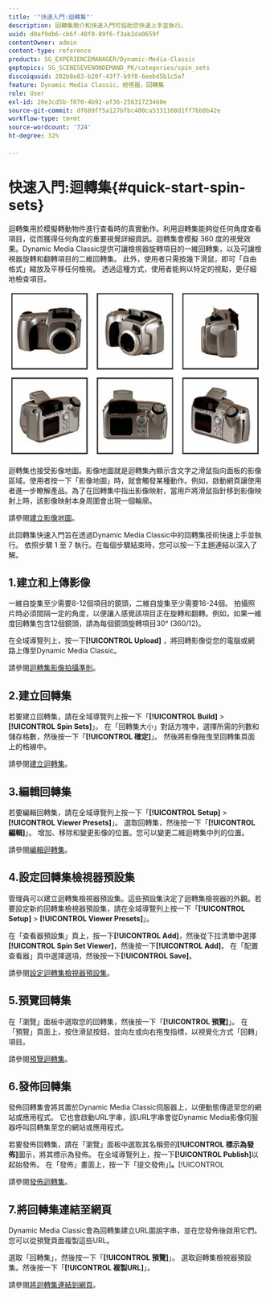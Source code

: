 ```yaml
---
title: '"快速入門:迴轉集"'
description: 回轉集簡介和快速入門可協助您快速上手並執行。
uuid: d0af9db6-cb6f-48f0-89f6-f3ab2da0659f
contentOwner: admin
content-type: reference
products: SG_EXPERIENCEMANAGER/Dynamic-Media-Classic
geptopics: SG_SCENESEVENONDEMAND_PK/categories/spin_sets
discoiquuid: 282b8e83-b20f-43f7-b9f8-6eebd5b1c5a7
feature: Dynamic Media Classic，檢視器，回轉集
role: User
exl-id: 26e3cd5b-f070-4b92-af36-25631723460e
source-git-commit: df689ff5a127bfbc400ca5331168d1ff7bb0b42e
workflow-type: tm+mt
source-wordcount: '724'
ht-degree: 32%

---
```


# 快速入門:迴轉集{#quick-start-spin-sets}

迴轉集用於模擬轉動物件進行查看時的真實動作。利用迴轉集能夠從任何角度查看項目，從而獲得任何角度的重要視覺詳細資訊。迴轉集會模擬 360 度的視覺效果。Dynamic Media Classic提供可讓檢視器旋轉項目的一維回轉集，以及可讓檢視器旋轉和翻轉項目的二維回轉集。 此外，使用者只需按幾下滑鼠，即可「自由格式」縮放及平移任何檢視。 透過這種方式，使用者能夠以特定的視點，更仔細地檢查項目。

![迴轉集的影像。](/help/assets/spin_set.png)

迴轉集也接受影像地圖。影像地圖就是迴轉集內顯示含文字之滑鼠指向面板的影像區域。使用者按一下「影像地圖」時，就會觸發某種動作。例如，啟動網頁讓使用者進一步瞭解產品。為了在回轉集中指出影像映射，當用戶將滑鼠指針移到影像映射上時，該影像映射本身周圍會出現一個輪廓。

請參閱[建立影像地圖](creating-image-maps.md)。

此回轉集快速入門旨在透過Dynamic Media Classic中的回轉集技術快速上手並執行。 依照步驟 1 至 7 執行。在每個步驟結束時，您可以按一下主題連結以深入了解。

## 1.建立和上傳影像

一維自旋集至少需要8-12個項目的鏡頭，二維自旋集至少需要16-24個。 拍攝照片時必須間隔一定的角度，以便讓人感覺該項目正在旋轉和翻轉。例如，如果一維度回轉集包含12個鏡頭，請為每個鏡頭旋轉項目30° (360/12)。

在全域導覽列上，按一下&#x200B;**[!UICONTROL Upload]** ，將回轉影像從您的電腦或網路上傳至Dynamic Media Classic。

請參閱[迴轉集影像拍攝準則](creating-spin-set.md#guidelines-for-shooting-spin-set-images)。

## 2.建立回轉集

若要建立回轉集，請在全域導覽列上按一下「**[!UICONTROL Build]** > **[!UICONTROL Spin Sets]**」。 在「回轉集大小」對話方塊中，選擇所需的列數和儲存格數，然後按一下「**[!UICONTROL 確定]**」。 然後將影像拖曳至回轉集頁面上的格線中。

請參閱[建立迴轉集](creating-spin-set.md#creating-a-spin-set)。

<!-- 

Comment Type: remark
Last Modified By: unknown unknown 
Last Modified Date: 

<p>See <a href="#UnresolvedLink-sc7_spinsets_sp.xml#WS98ca2e6790647c06-245331fc135ab744793-8000">Including Image Maps in Spin Sets</a> to add clickable, hotspot regions, known as Image Maps, to images in a Spin Set. </p>

 -->

<!-- 

Comment Type: remark
Last Modified By: unknown unknown 
Last Modified Date: 

<p>See also <a href="#UnresolvedLink-sc7_spinsets_sp.xml#WS98ca2e6790647c06229f600f135ab7cc461-8000">Managing InfoPanel content</a>.</p>

 -->

## 3.編輯回轉集

若要編輯回轉集，請在全域導覽列上按一下「**[!UICONTROL Setup]** > **[!UICONTROL Viewer Presets]**」。 選取回轉集，然後按一下「**[!UICONTROL 編輯]**」。 增加、移除和變更影像的位置。您可以變更二維迴轉集中列的位置。

請參閱[編輯迴轉集](creating-spin-set.md#editing-a-spin-set)。

## 4.設定回轉集檢視器預設集

管理員可以建立迴轉集檢視器預設集。這些預設集決定了迴轉集檢視器的外觀。若要設定新的回轉集檢視器預設集，請在全域導覽列上按一下「**[!UICONTROL Setup]** > **[!UICONTROL Viewer Presets]**」。

在「查看器預設集」頁上，按一下&#x200B;**[!UICONTROL Add]**，然後從下拉清單中選擇&#x200B;**[!UICONTROL Spin Set Viewer]**，然後按一下&#x200B;**[!UICONTROL Add]**。 在「配置查看器」頁中選擇選項，然後按一下&#x200B;**[!UICONTROL Save]**。

請參閱[設定迴轉集檢視器預設集](setting-spin-set-viewer-presets.md#setting-up-spin-set-viewer-presets)。

## 5.預覽回轉集

在「瀏覽」面板中選取您的回轉集，然後按一下「**[!UICONTROL 預覽]**」。 在「預覽」頁面上，按住滑鼠按鈕，並向左或向右拖曳指標，以視覺化方式「回轉」項目。

請參閱[預覽迴轉集](previewing-spin-set.md#previewing-a-spin-set)。

## 6.發佈回轉集

發佈回轉集會將其置於Dynamic Media Classic伺服器上，以便動態傳遞至您的網站或應用程式。 它也會啟動URL字串，該URL字串會從Dynamic Media影像伺服器呼叫回轉集至您的網站或應用程式。

若要發佈回轉集，請在「瀏覽」面板中選取其名稱旁的&#x200B;**[!UICONTROL 標示為發佈]**&#x200B;圖示，將其標示為發佈。 在全域導覽列上，按一下&#x200B;**[!UICONTROL Publish]**&#x200B;以起始發佈。 在「發佈」畫面上，按一下「提交發佈」]**。**[!UICONTROL 

請參閱[發佈迴轉集](publishing-spin-set.md#publishing-a-spin-set)。

## 7.將回轉集連結至網頁

Dynamic Media Classic會為回轉集建立URL圖說字串，並在您發佈後啟用它們。 您可以從預覽頁面複製這些URL。

選取「回轉集」，然後按一下「**[!UICONTROL 預覽]**」。 選取迴轉集檢視器預設集。然後按一下「**[!UICONTROL 複製URL]**」。

請參閱[將迴轉集連結到網頁](linking-spin-set-web-page.md#linking-a-spin-set-to-a-web-page)。
